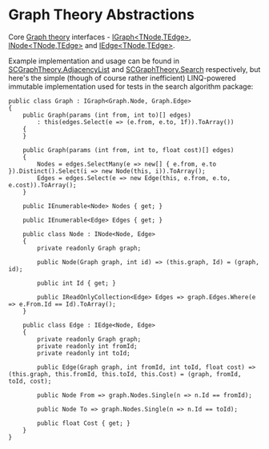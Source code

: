 # Graph Theory Abstractions

Core [Graph theory](https://en.wikipedia.org/wiki/Graph_theory) interfaces - [IGraph<TNode,TEdge>](/src/Abstractions/IGraph{TNode,TEdge}.cs), [INode<TNode,TEdge>](/src/Abstractions/INode{TNode,TEdge}.cs) and [IEdge<TNode,TEdge>](/src/Abstractions/IEdge{TNode,TEdge}.cs).

Example implementation and usage can be found in [SCGraphTheory.AdjacencyList](https://github.com/sdcondon/SCGraphTheory.AdjacencyList) and [SCGraphTheory.Search](https://github.com/sdcondon/SCGraphTheory.Search) respectively, but here's the simple (though of course rather inefficient) LINQ-powered immutable implementation used for tests in the search algorithm package:

``` 
public class Graph : IGraph<Graph.Node, Graph.Edge>
{
    public Graph(params (int from, int to)[] edges)
        : this(edges.Select(e => (e.from, e.to, 1f)).ToArray())
    {
    }

    public Graph(params (int from, int to, float cost)[] edges)
    {
        Nodes = edges.SelectMany(e => new[] { e.from, e.to }).Distinct().Select(i => new Node(this, i)).ToArray();
        Edges = edges.Select(e => new Edge(this, e.from, e.to, e.cost)).ToArray();
    }

    public IEnumerable<Node> Nodes { get; }

    public IEnumerable<Edge> Edges { get; }

    public class Node : INode<Node, Edge>
    {
        private readonly Graph graph;

        public Node(Graph graph, int id) => (this.graph, Id) = (graph, id);

        public int Id { get; }

        public IReadOnlyCollection<Edge> Edges => graph.Edges.Where(e => e.From.Id == Id).ToArray();
    }

    public class Edge : IEdge<Node, Edge>
    {
        private readonly Graph graph;
        private readonly int fromId;
        private readonly int toId;

        public Edge(Graph graph, int fromId, int toId, float cost) => (this.graph, this.fromId, this.toId, this.Cost) = (graph, fromId, toId, cost);

        public Node From => graph.Nodes.Single(n => n.Id == fromId);

        public Node To => graph.Nodes.Single(n => n.Id == toId);

        public float Cost { get; }
    }
}
```

